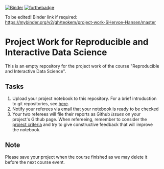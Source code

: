 [![Binder](https://mybinder.org/badge.svg)](https://mybinder.org/v2/gh/teokem/project-work-SHervoe-Hansen/master)
[![forthebadge](http://forthebadge.com/images/badges/made-with-python.svg)](http://forthebadge.com)

To be edited!
Binder link if required:
https://mybinder.org/v2/gh/teokem/project-work-SHervoe-Hansen/master



# Project Work for Reproducible and Interactive Data Science

This is an empty repository for the project work
of the course "Reproducible and Interactive Data Science".

## Tasks

1. Upload your project notebook to this repository. For a brief introduction to git repositories, see [here](https://guides.github.com/activities/hello-world/#commit).
2. Notify your referees via email that your notebook is ready to be checked
3. Your two referees will file their reports as Github _issues_ on your project's Github page. When refereeing, remember to consider the [project criteria](http://github.com/mlund/jupyter-course) and try to give constructive feedback that will improve the notebook.

## Note
Please save your project when the course finished as we may delete it before the next course event.
